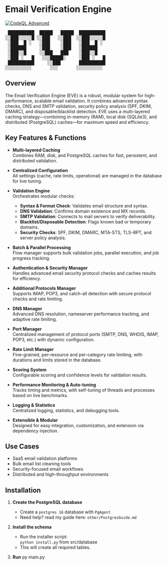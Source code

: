 # Email Verification Engine

[![CodeQL Advanced](https://github.com/Ranrar/Email-Verification-Engine/actions/workflows/codeql.yml/badge.svg)](https://github.com/Ranrar/Email-Verification-Engine/actions/workflows/codeql.yml)

<pre lang="text">
 ██████████  █████   █████  ██████████
░░███░░░░░█ ░░███   ░░███  ░░███░░░░░█  
 ░███  █ ░   ░███    ░███   ░███  █ ░
 ░██████     ░███    ░███   ░██████
 ░███░░█     ░░███   ███    ░███░░█
 ░███ ░   █   ░░░█████░     ░███ ░   █
 ██████████     ░░███       ██████████
░░░░░░░░░░       ░░░       ░░░░░░░░░░</pre>

## Overview

The Email Verification Engine (EVE) is a robust, modular system for high-performance, scalable email validation. It combines advanced syntax checks, DNS and SMTP validation, security policy analysis (SPF, DKIM, DMARC), and disposable/blacklist detection. EVE uses a multi-layered caching strategy—combining in-memory (RAM), local disk (SQLite3), and distributed (PostgreSQL) caches—for maximum speed and efficiency.

## Key Features & Functions

- **Multi-layered Caching**  
  Combines RAM, disk, and PostgreSQL caches for fast, persistent, and distributed validation.

- **Centralized Configuration**  
  All settings (cache, rate limits, operational) are managed in the database for live tuning.

- **Validation Engine**  
  Orchestrates modular checks:
  - **Syntax & Format Check**: Validates email structure and syntax.
  - **DNS Validation**: Confirms domain existence and MX records.
  - **SMTP Validation**: Connects to mail servers to verify deliverability.
  - **Blacklist/Disposable Detection**: Flags known bad or temporary domains.
  - **Security Checks**: SPF, DKIM, DMARC, MTA-STS, TLS-RPT, and server policy analysis.

- **Batch & Parallel Processing**  
  Flow manager supports bulk validation jobs, parallel execution, and job progress tracking.

- **Authentication & Security Manager**  
  Handles advanced email security protocol checks and caches results for efficiency.

- **Additional Protocols Manager**  
  Supports IMAP, POP3, and catch-all detection with secure protocol checks and rate limiting.

- **DNS Manager**  
  Advanced DNS resolution, nameserver performance tracking, and adaptive rate limiting.

- **Port Manager**  
  Centralized management of protocol ports (SMTP, DNS, WHOIS, IMAP, POP3, etc.) with dynamic configuration.

- **Rate Limit Manager**  
  Fine-grained, per-resource and per-category rate limiting, with durations and limits stored in the database.

- **Scoring System**  
  Configurable scoring and confidence levels for validation results.

- **Performance Monitoring & Auto-tuning**  
  Tracks timing and metrics, with self-tuning of threads and processes based on live benchmarks.

- **Logging & Statistics**  
  Centralized logging, statistics, and debugging tools.

- **Extensible & Modular**  
  Designed for easy integration, customization, and extension via dependency injection.

## Use Cases

- SaaS email validation platforms
- Bulk email list cleaning tools
- Security-focused email workflows
- Distributed and high-throughput environments

## Installation

1. **Create the PostgreSQL database**  
   - Create a `postgres 16` database with `PgAgent`
   - Need help? read my guide here: `other/PostgresGuide.md`

2. **Install the schema**  
   - Run the installer script:  
     `python install.py` from src/database
   - This will create all required tables.

3. **Run**
   py main.py